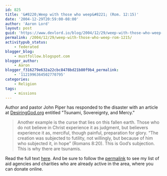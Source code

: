 ```yaml
---
id: 825
title: '&#8220;Weep with those who weep&#8221; (Rom. 12:15)'
date: '2004-12-29T20:59:00-08:00'
author: 'Aaron Lord'
layout: post
guid: 'https://www.devlord.io/blog/2004/12/29/weep-with-those-who-weep-rom-1215/'
permalink: /2004/12/29/weep-with-those-who-weep-rom-1215/
activitypub_status:
    - federated
blogger_blog:
    - mustfollow.blogspot.com
blogger_author:
    - Aaron
blogger_f316279e632a22cbc8478bd21b80f9b4_permalink:
    - '1121996364502770795'
categories:
    - Religion
tags:
    - missions
---
```


Author and pastor John Piper has responded to the disaster with an article at <a href="http://www.desiringgod.org/" target="_blank" rel="noopener">DesiringGod.org</a> entitled "Tsunami, Sovereignty, and Mercy."<br /><blockquote>Another example is the curse that lies on this fallen earth. Those who do not believe in Christ experience it as judgment, but believers experience it as, merciful, though painful, preparation for glory. “The creation was subjected to futility, not willingly, but because of him who subjected it, in hope” (Romans 8:20). This is God’s subjection. This is why there are tsunamis.</blockquote>Read the full text <a href="http://desiringgod.org/library/fresh_words/2004/122904.html" target="_blank" rel="noopener">here</a>.  And be sure to follow the <a href="/2004/12/27/relief-for-southeast-asia/">permalink</a> to see my list of aid agencies and charities who are already active in the area, where you can donate online.<div class="blogger-post-footer"><img width='1' height='1' src='https://blogger.googleusercontent.com/tracker/2602771351651662379-1121996364502770795?l=mustfollow.blogspot.com' alt='' /></div>